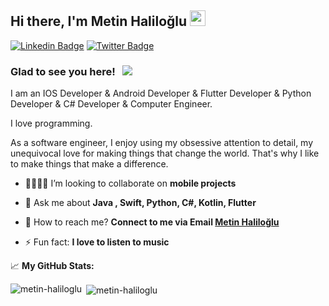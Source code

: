 ## Hi there, I'm Metin Haliloğlu <img src="https://media.giphy.com/media/hvRJCLFzcasrR4ia7z/giphy.gif" width="25px">

[![Linkedin Badge](https://img.shields.io/badge/-LinkedIn-0e76a8?style=flat-square&logo=Linkedin&logoColor=white)](linkedin.com/in/metin-h-755ba665)
[![Twitter Badge](https://img.shields.io/badge/-Twitter-00acee?style=flat-square&logo=Twitter&logoColor=white)](https://twitter.com/fenomen83)

### Glad to see you here! &nbsp; ![](https://visitor-badge.glitch.me/badge?page_id=metin-haliloglu.metin-haliloglu)

I am an IOS Developer & Android Developer & Flutter Developer & Python Developer & C# Developer & Computer Engineer. 

I love programming.

As a software engineer, I enjoy using my obsessive attention to detail, my unequivocal love for making things that change the world. That's why I like to make things that make a difference.

- 🤜🏻🤛🏻 I’m looking to collaborate on **mobile projects**

- 💬 Ask me about **Java , Swift, Python, C#, Kotlin, Flutter**

- 📧 How to reach me? **Connect to me via Email [Metin Haliloğlu](mailto:metinhaliloglu@hotmail.com)**

- ⚡ Fun fact: **I love to listen to music**

📈 **My GitHub Stats:**

<p><img align="left" src="https://github-readme-stats.vercel.app/api/top-langs/?username=fenomen83&layout=compact&theme=midnight-purple" alt="metin-haliloglu" /></p>
<p>&nbsp;<img align="center" src="https://github-readme-stats.vercel.app/api?username=fenomen83&show_icons=true&theme=midnight-purple" alt="metin-haliloglu" /></p>
